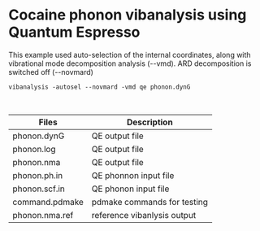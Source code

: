 # Cocaine phonon vibanalysis using Quantum Espresso

This example used auto-selection of the internal coordinates, along with vibrational mode decomposition analysis (--vmd).  ARD decomposition is switched off (--novmard)

```
vibanalysis -autosel --novmard -vmd qe phonon.dynG
```
&nbsp;
  
 | Files             | Description                   |
 | ----------------- | ----------------------------- |
 | phonon.dynG       | QE output file                |
 | phonon.log        | QE output file                |
 | phonon.nma        | QE output file                |
 | phonon.ph.in      | QE phonnon input file         |
 | phonon.scf.in     | QE phonon input file          |
 | command.pdmake    | pdmake commands for testing   |
 | phonon.nma.ref    | reference vibanlysis output   |
